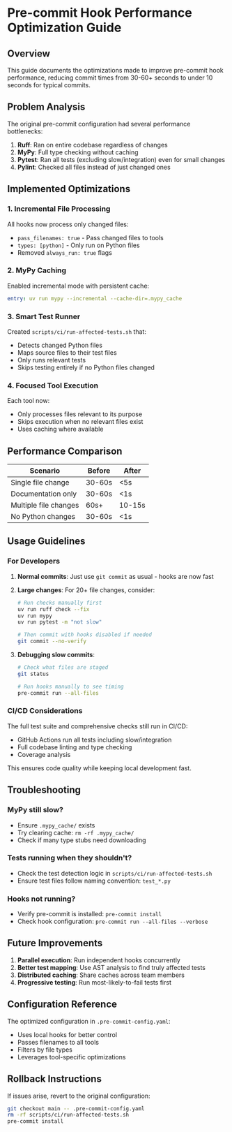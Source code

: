 # Pre-commit Hook Performance Optimization Guide

## Overview

This guide documents the optimizations made to improve pre-commit hook performance, reducing commit times from 30-60+ seconds to under 10 seconds for typical commits.

## Problem Analysis

The original pre-commit configuration had several performance bottlenecks:

1. **Ruff**: Ran on entire codebase regardless of changes
2. **MyPy**: Full type checking without caching
3. **Pytest**: Ran all tests (excluding slow/integration) even for small changes
4. **Pylint**: Checked all files instead of just changed ones

## Implemented Optimizations

### 1. Incremental File Processing

All hooks now process only changed files:
- `pass_filenames: true` - Pass changed files to tools
- `types: [python]` - Only run on Python files
- Removed `always_run: true` flags

### 2. MyPy Caching

Enabled incremental mode with persistent cache:
```yaml
entry: uv run mypy --incremental --cache-dir=.mypy_cache
```

### 3. Smart Test Runner

Created `scripts/ci/run-affected-tests.sh` that:
- Detects changed Python files
- Maps source files to their test files
- Only runs relevant tests
- Skips testing entirely if no Python files changed

### 4. Focused Tool Execution

Each tool now:
- Only processes files relevant to its purpose
- Skips execution when no relevant files exist
- Uses caching where available

## Performance Comparison

| Scenario | Before | After |
|----------|--------|-------|
| Single file change | 30-60s | &lt;5s |
| Documentation only | 30-60s | &lt;1s |
| Multiple file changes | 60s+ | 10-15s |
| No Python changes | 30-60s | &lt;1s |

## Usage Guidelines

### For Developers

1. **Normal commits**: Just use `git commit` as usual - hooks are now fast
2. **Large changes**: For 20+ file changes, consider:
   ```bash
   # Run checks manually first
   uv run ruff check --fix
   uv run mypy
   uv run pytest -m "not slow"
   
   # Then commit with hooks disabled if needed
   git commit --no-verify
   ```

3. **Debugging slow commits**:
   ```bash
   # Check what files are staged
   git status
   
   # Run hooks manually to see timing
   pre-commit run --all-files
   ```

### CI/CD Considerations

The full test suite and comprehensive checks still run in CI/CD:
- GitHub Actions run all tests including slow/integration
- Full codebase linting and type checking
- Coverage analysis

This ensures code quality while keeping local development fast.

## Troubleshooting

### MyPy still slow?
- Ensure `.mypy_cache/` exists
- Try clearing cache: `rm -rf .mypy_cache/`
- Check if many type stubs need downloading

### Tests running when they shouldn't?
- Check the test detection logic in `scripts/ci/run-affected-tests.sh`
- Ensure test files follow naming convention: `test_*.py`

### Hooks not running?
- Verify pre-commit is installed: `pre-commit install`
- Check hook configuration: `pre-commit run --all-files --verbose`

## Future Improvements

1. **Parallel execution**: Run independent hooks concurrently
2. **Better test mapping**: Use AST analysis to find truly affected tests
3. **Distributed caching**: Share caches across team members
4. **Progressive testing**: Run most-likely-to-fail tests first

## Configuration Reference

The optimized configuration in `.pre-commit-config.yaml`:
- Uses local hooks for better control
- Passes filenames to all tools
- Filters by file types
- Leverages tool-specific optimizations

## Rollback Instructions

If issues arise, revert to the original configuration:
```bash
git checkout main -- .pre-commit-config.yaml
rm -rf scripts/ci/run-affected-tests.sh
pre-commit install
```